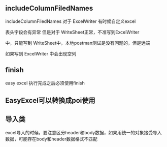 ## includeColumnFiledNames

includeColumnFiledNames 对于 ExcelWriter 有时候自定义excel

表头字段会有异常 但是对于 WriteSheet正常，不准写到ExcelWriter

中，只能写到 WriteSheet中，本地postman测试是没有问题的，但是远端

如果写到 ExcelWriter 中会出现空列

## finish

easy excel 执行完成之后必须使用finish

## EasyExcel可以转换成poi使用

## 导入类

excel导入的时候，要注意区分header和body数据，如果用统一的对象接受导入数据，可能存在body和header数据格式不匹配

